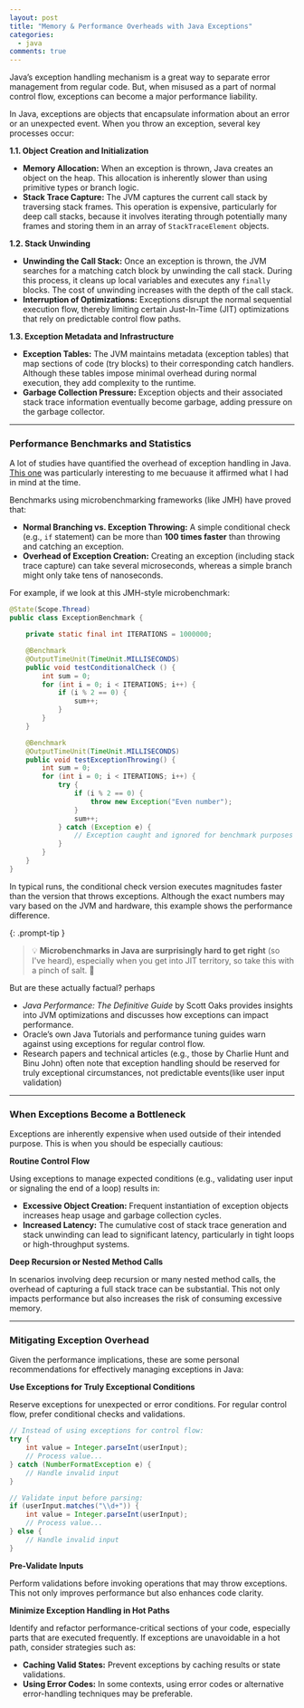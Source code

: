 ```yaml
---
layout: post
title: "Memory & Performance Overheads with Java Exceptions"
categories:
  - java
comments: true
--- 
```


Java’s exception handling mechanism is a great way to separate error management from regular code. But, when misused as a part of normal control flow, exceptions can become a major performance liability.

In Java, exceptions are objects that encapsulate information about an error or an unexpected event. When you throw an exception, several key processes occur:

**1.1. Object Creation and Initialization**

- **Memory Allocation:** When an exception is thrown, Java creates an object on the heap. This allocation is inherently slower than using primitive types or branch logic.
- **Stack Trace Capture:** The JVM captures the current call stack by traversing stack frames. This operation is expensive, particularly for deep call stacks, because it involves iterating through potentially many frames and storing them in an array of `StackTraceElement` objects.

**1.2. Stack Unwinding**

- **Unwinding the Call Stack:** Once an exception is thrown, the JVM searches for a matching catch block by unwinding the call stack. During this process, it cleans up local variables and executes any `finally` blocks. The cost of unwinding increases with the depth of the call stack.
- **Interruption of Optimizations:** Exceptions disrupt the normal sequential execution flow, thereby limiting certain Just-In-Time (JIT) optimizations that rely on predictable control flow paths.

**1.3. Exception Metadata and Infrastructure**

- **Exception Tables:** The JVM maintains metadata (exception tables) that map sections of code (try blocks) to their corresponding catch handlers. Although these tables impose minimal overhead during normal execution, they add complexity to the runtime.
- **Garbage Collection Pressure:** Exception objects and their associated stack trace information eventually become garbage, adding pressure on the garbage collector.

---

### Performance Benchmarks and Statistics

A lot of studies have quantified the overhead of exception handling in Java. [This one](https://shipilev.net/blog/2014/exceptional-performance/) was particularly interesting to me becuause it affirmed what I had in mind at the time.


Benchmarks using microbenchmarking frameworks (like JMH) have proved that:

- **Normal Branching vs. Exception Throwing:** A simple conditional check (e.g., `if` statement) can be more than **100 times faster** than throwing and catching an exception.
- **Overhead of Exception Creation:** Creating an exception (including stack trace capture) can take several microseconds, whereas a simple branch might only take tens of nanoseconds.

For example, if we look at this JMH-style microbenchmark:

```java
@State(Scope.Thread)
public class ExceptionBenchmark {

    private static final int ITERATIONS = 1000000;

    @Benchmark
    @OutputTimeUnit(TimeUnit.MILLISECONDS)
    public void testConditionalCheck () {
        int sum = 0;
        for (int i = 0; i < ITERATIONS; i++) {
            if (i % 2 == 0) {
                sum++;
            }
        }
    }

    @Benchmark
    @OutputTimeUnit(TimeUnit.MILLISECONDS)
    public void testExceptionThrowing() {
        int sum = 0;
        for (int i = 0; i < ITERATIONS; i++) {
            try {
                if (i % 2 == 0) {
                    throw new Exception("Even number");
                }
                sum++;
            } catch (Exception e) {
                // Exception caught and ignored for benchmark purposes
            }
        }
    }
}
```

In typical runs, the conditional check version executes magnitudes faster than the version that throws exceptions. Although the exact numbers may vary based on the JVM and hardware, this example shows the performance difference.

{: .prompt-tip }
> 💡 **Microbenchmarks in Java are surprisingly hard to get right** (so I've heard), especially when you get into JIT territory, so take this with a pinch of salt. 🙂



But are these actually factual? perhaps
- *Java Performance: The Definitive Guide* by Scott Oaks provides insights into JVM optimizations and discusses how exceptions can impact performance.
- Oracle’s own Java Tutorials and performance tuning guides warn against using exceptions for regular control flow.
- Research papers and technical articles (e.g., those by Charlie Hunt and Binu John) often note that exception handling should be reserved for truly exceptional circumstances, not predictable events(like user input validation)

---

### When Exceptions Become a Bottleneck

Exceptions are inherently expensive when used outside of their intended purpose. This is when you should be especially cautious:

**Routine Control Flow**

Using exceptions to manage expected conditions (e.g., validating user input or signaling the end of a loop) results in:

- **Excessive Object Creation:** Frequent instantiation of exception objects increases heap usage and garbage collection cycles.
- **Increased Latency:** The cumulative cost of stack trace generation and stack unwinding can lead to significant latency, particularly in tight loops or high-throughput systems.

**Deep Recursion or Nested Method Calls**

In scenarios involving deep recursion or many nested method calls, the overhead of capturing a full stack trace can be substantial. This not only impacts performance but also increases the risk of consuming excessive memory.

---

### Mitigating Exception Overhead

Given the performance implications, these are some personal recommendations for effectively managing exceptions in Java:

**Use Exceptions for Truly Exceptional Conditions**

Reserve exceptions for unexpected or error conditions. For regular control flow, prefer conditional checks and validations.

```java
// Instead of using exceptions for control flow:
try {
    int value = Integer.parseInt(userInput);
    // Process value...
} catch (NumberFormatException e) {
    // Handle invalid input
}

// Validate input before parsing:
if (userInput.matches("\\d+")) {
    int value = Integer.parseInt(userInput);
    // Process value...
} else {
    // Handle invalid input
}
```

**Pre-Validate Inputs**

Perform validations before invoking operations that may throw exceptions. This not only improves performance but also enhances code clarity.

**Minimize Exception Handling in Hot Paths**

Identify and refactor performance-critical sections of your code, especially parts that are executed frequently. If exceptions are unavoidable in a hot path, consider strategies such as:

- **Caching Valid States:** Prevent exceptions by caching results or state validations.
- **Using Error Codes:** In some contexts, using error codes or alternative error-handling techniques may be preferable.
